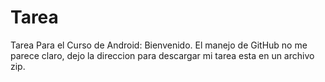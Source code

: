 # Tarea
Tarea Para el Curso de Android: Bienvenido.
El manejo de GitHub no me parece claro, dejo la direccion para descargar mi tarea esta en un archivo zip.
